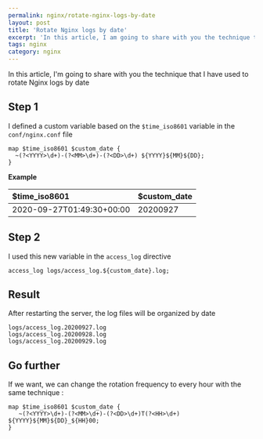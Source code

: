 ```yaml
---
permalink: nginx/rotate-nginx-logs-by-date
layout: post
title: 'Rotate Nginx logs by date'
excerpt: 'In this article, I am going to share with you the technique that I have used to rotate Nginx logs by date'
tags: nginx
category: nginx
---
```


In this article, I'm going to share with you the technique that I have used to rotate Nginx logs by date

## Step 1

I defined a custom variable based on the `$time_iso8601` variable in the `conf/nginx.conf` file

```shell
map $time_iso8601 $custom_date {
  ~(?<YYYY>\d+)-(?<MM>\d+)-(?<DD>\d+) ${YYYY}${MM}${DD};
}
```

**Example**

| \$time_iso8601            | \$custom_date |
| :------------------------ | :------------ |
| 2020-09-27T01:49:30+00:00 | 20200927      |

## Step 2

I used this new variable in the `access_log` directive

```shell
access_log logs/access_log.${custom_date}.log;
```

## Result

After restarting the server, the log files will be organized by date

```shell
logs/access_log.20200927.log
logs/access_log.20200928.log
logs/access_log.20200929.log
```

## Go further

If we want, we can change the rotation frequency to every hour with the same technique :

```shell
map $time_iso8601 $custom_date {
   ~(?<YYYY>\d+)-(?<MM>\d+)-(?<DD>\d+)T(?<HH>\d+) ${YYYY}${MM}${DD}_${HH}00;
}
```
